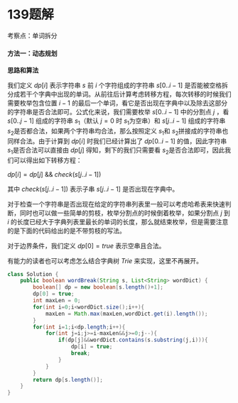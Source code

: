 # 139题解
考察点：单词拆分

#### 方法一：动态规划

**思路和算法**

我们定义 $\textit{dp}[i]$ 表示字符串 $s$ 前 $i$ 个字符组成的字符串 $s[0..i-1]$ 是否能被空格拆分成若干个字典中出现的单词。从前往后计算考虑转移方程，每次转移的时候我们需要枚举包含位置 $i-1$ 的最后一个单词，看它是否出现在字典中以及除去这部分的字符串是否合法即可。公式化来说，我们需要枚举 $s[0..i-1]$ 中的分割点 $j$ ，看 $s[0..j-1]$ 组成的字符串 $s_1$（默认 $j = 0$ 时 $s_1$为空串）和 $s[j..i-1]$ 组成的字符串 $s_2$是否都合法，如果两个字符串均合法，那么按照定义 $s_1$和 $s_2$拼接成的字符串也同样合法。由于计算到 $\textit{dp}[i]$ 时我们已经计算出了 $\textit{dp}[0..i-1]$ 的值，因此字符串 $s_1$是否合法可以直接由 $dp[j]$ 得知，剩下的我们只需要看 $s_2$是否合法即可，因此我们可以得出如下转移方程：

$\textit{dp}[i]=\textit{dp}[j]\ \&\&\ \textit{check}(s[j..i-1])$

其中 $\textit{check}(s[j..i-1])$ 表示子串 $s[j..i-1]$ 是否出现在字典中。

对于检查一个字符串是否出现在给定的字符串列表里一般可以考虑哈希表来快速判断，同时也可以做一些简单的剪枝，枚举分割点的时候倒着枚举，如果分割点 $j$ 到 $i$ 的长度已经大于字典列表里最长的单词的长度，那么就结束枚举，但是需要注意的是下面的代码给出的是不带剪枝的写法。

对于边界条件，我们定义 $\textit{dp}[0]=true$ 表示空串且合法。

有能力的读者也可以考虑怎么结合字典树 $\textit{Trie}$ 来实现，这里不再展开。

```java
class Solution {
    public boolean wordBreak(String s, List<String> wordDict) {
        boolean[] dp = new boolean[s.length()+1];
        dp[0] = true;
        int maxLen = 0;
        for(int i=0;i<wordDict.size();i++){
            maxLen = Math.max(maxLen,wordDict.get(i).length());
        }
        for(int i=1;i<dp.length;i++){
            for(int j=i;j>=i-maxLen&&j>=0;j--){
                if(dp[j]&&wordDict.contains(s.substring(j,i))){
                    dp[i] = true;
                    break;
                }
            }
        }
        return dp[s.length()];
    }
}
```
